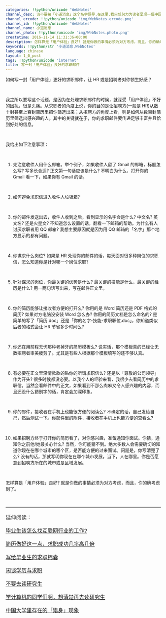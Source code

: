 ```yaml
---
categories: !!python/unicode 'WebNotes'
channel_desc: 请不要被「小道消息」这个名字误导.在这里,我只想努力为读者呈现一幅中国互联网的清明上河图.
channel_ercode: !!python/unicode 'img/WebNotes.ercode.png'
channel_id: !!python/unicode 'WebNotes'
channel_name: 小道消息
channel_photo: !!python/unicode 'img/WebNotes.photo.png'
createtime: 2016-11-14 11:31:36+00:00
description: 怎样算是「用户体验」良好? 就是你做的事情必须为对方考虑，而且，你的确考虑到了。
keywords: !!python/str '小道消息,WebNotes'
language: chinese
layout: 1_0_post
tags: !!python/unicode 'internet'
title: 写一封「用户体验」良好的求职邮件
---
```

<div class="rich_media_content" id="js_content">
<p>
         如何写一封「用户体验」更好的求职邮件，让 HR 或是招聘者对你顿生好感？
        </p>
<p>
<br/>
</p>
<p>
         我之所以要写这个话题，是因为在处理求职邮件的时候，就深受「用户体验」不好的困扰，很是头痛。从求职者的角度上说，你的目的是让招聘方(一般是 HR)从数十封甚至上百封简历里把你筛选出来；从招聘方的角度上看，则是如何从数百封简历里筛选出感兴趣的人。其中的关键就在于，你的求职邮件要传递足够丰富并且恰到好处的信息。
        </p>
<p>
<br/>
</p>
<p>
         我给出如下注意事项：
        </p>
<p>
<br/>
</p>
<ol class="list-paddingleft-2" style="list-style-type: decimal;">
<li>
<p>
           先注意收件人用什么邮箱。举个例子，如果收件人留了 Gmail 的邮箱，标题怎么写? 写多长合适? 正文第一句话应该是什么? 不明白为什么，打开你的 Gmail 看一下，如果你有 Gmail 的话。
          </p>
<p>
<br/>
</p>
</li>
<li>
<p>
           如何避免求职信进入收件人垃圾箱?
          </p>
<p>
<br/>
</p>
</li>
<li>
<p>
           你的邮件发送出去，收件人收到之后，看到显示的名字会是什么? 中文名? 英文名? 还是火星文? 不知道怎么设置的话，翻看一下邮箱的帮助。为什么有人讨厌求职者用 QQ 邮箱? 我想主要原因就是因为用 QQ 邮箱的「名字」那个地方显示的都有问题。
          </p>
<p>
<br/>
</p>
</li>
<li>
<p>
           你谋求什么岗位? 如果是 HR 处理你的邮件的话，每天面对很多种岗位的求职信，怎么知道你是针对哪一个岗位求职?
          </p>
<p>
<br/>
</p>
</li>
<li>
<p>
           针对谋求的岗位，你最关键的优势是什么? 最关键的技能是什么，最关键的经历是什么? 用一两句话写出来，写在邮件正文里。
          </p>
<p>
<br/>
</p>
</li>
<li>
<p>
           你的简历能够让接收者方便的打开么? 你用的是 Word 简历还是 PDF 格式的简历? 如果对方电脑没安装 Word 怎么办? 你用的简历文档是怎么命名的? 是简单的写了「简历.doc」还是「你的名字-技能-求职职位.doc」，你知道类似后者的格式会让 HR 节省多少时间么?
          </p>
<p>
<br/>
</p>
</li>
<li>
<p>
           你还在用前程无忧那种老掉牙的简历模板么? 说实话，那个模板真的已经让无数招聘者审美疲劳了。尤其是有些人根据那个模板填写的还不够认真。
          </p>
<p>
<br/>
</p>
</li>
<li>
<p>
           有必要在正文里深情款款的贴你的所谓求职信么? 还是以「尊敬的公司领导」作为开头? 很多时候都没必要。以我个人的经验来看，我很少去看简历中的求职信。当然会看邮件中的正文，如果看到不那么肉麻又令人感兴趣的内容，而且还没什么错别字的话，肯定会加深印象。
          </p>
<p>
<br/>
</p>
</li>
<li>
<p>
           你的邮件，接收者在手机上也能很方便的阅读么? 不确定的话，自己发给自己，然后测试一下。你邮件里的附件，接收者在手机上也能方便的查看么?
          </p>
<p>
<br/>
</p>
</li>
<li>
<p>
           如果招聘方终于打开你的简历看了，对你感兴趣，准备通知你面试。你猜，通知你之前他/她最关心什么? 当然，你可能猜不到。绝大多数人会需要确切的知道你现在在哪个城市的哪个区，是否能方便的过来面试。问题是，你写清楚了么? 没有的话，那就写明你现在在哪个城市发展，当下，人在哪里。你是否愿意到招聘方所在的城市或是区域发展。
          </p>
<p>
<br/>
</p>
</li>
</ol>
<p>
         怎样算是「用户体验」良好? 就是你做的事情必须为对方考虑，而且，你的确考虑到了。
        </p>
<p>
<br/>
</p>
<hr style="font-family: Avenir, sans-serif; border-right-width: 0px; border-bottom-width: 0px; border-left-width: 0px; border-top-style: solid; border-top-color: rgb(234, 234, 234); height: 1px; margin: 1em 0px; padding: 0px; color: rgb(51, 51, 51); font-size: 17px; white-space: normal;"/>
<p style="font-family: Avenir, sans-serif; border: 0px; font-size: 17px; margin-top: 12px; margin-bottom: 18px; padding: 0px; outline: 0px; color: rgb(51, 51, 51); white-space: normal;">
         延伸阅读：
        </p>
<p style="font-family: Avenir, sans-serif; border: 0px; font-size: 17px; margin-top: 12px; margin-bottom: 18px; padding: 0px; outline: 0px; color: rgb(51, 51, 51); white-space: normal;">
<a data_ue_src="http://mp.weixin.qq.com/s?__biz=MjM5ODIyMTE0MA==&amp;mid=2650968868&amp;idx=1&amp;sn=181605bd01df5478d033c3c3ac5a93ff&amp;chksm=bd38371f8a4fbe09f8b3ca1eed89029cf03873b1344468f8a780808102c1e9f222dfbe03388d&amp;scene=21#wechat_redirect" href="http://mp.weixin.qq.com/s?__biz=MjM5ODIyMTE0MA==&amp;mid=2650968868&amp;idx=1&amp;sn=181605bd01df5478d033c3c3ac5a93ff&amp;chksm=bd38371f8a4fbe09f8b3ca1eed89029cf03873b1344468f8a780808102c1e9f222dfbe03388d&amp;scene=21#wechat_redirect" target="_blank">
          毕业生该怎么找互联网行业的工作?
         </a>
</p>
<p style="font-family: Avenir, sans-serif; border: 0px; font-size: 17px; margin-top: 12px; margin-bottom: 18px; padding: 0px; outline: 0px; color: rgb(51, 51, 51); white-space: normal;">
<a data_ue_src="http://mp.weixin.qq.com/s?__biz=MjM5ODIyMTE0MA==&amp;mid=403454779&amp;idx=1&amp;sn=41cf66ed9d5cd733805ac3d07ab6139d&amp;scene=21#wechat_redirect" href="http://mp.weixin.qq.com/s?__biz=MjM5ODIyMTE0MA==&amp;mid=403454779&amp;idx=1&amp;sn=41cf66ed9d5cd733805ac3d07ab6139d&amp;scene=21#wechat_redirect" target="_blank">
          简历做好这一点，求职成功几率高几倍
         </a>
<br/>
</p>
<p style="font-family: Avenir, sans-serif; border: 0px; font-size: 17px; margin-top: 12px; margin-bottom: 18px; padding: 0px; outline: 0px; color: rgb(51, 51, 51); white-space: normal;">
<a data_ue_src="http://mp.weixin.qq.com/s?__biz=MjM5ODIyMTE0MA==&amp;mid=210513192&amp;idx=1&amp;sn=d19a002059e1da6aa99c56f29d1bc405&amp;scene=21#wechat_redirect" href="http://mp.weixin.qq.com/s?__biz=MjM5ODIyMTE0MA==&amp;mid=210513192&amp;idx=1&amp;sn=d19a002059e1da6aa99c56f29d1bc405&amp;scene=21#wechat_redirect" target="_blank">
          写给毕业生的求职锦囊
         </a>
<br/>
</p>
<p style="font-family: Avenir, sans-serif; border: 0px; font-size: 17px; margin-top: 12px; margin-bottom: 18px; padding: 0px; outline: 0px; color: rgb(51, 51, 51); white-space: normal;">
<a data_ue_src="http://mp.weixin.qq.com/mp/appmsg/show?__biz=MjM5ODIyMTE0MA==&amp;appmsgid=200088924&amp;itemidx=1&amp;sign=8442d67babb8dbc602e87fe346b368d2#wechat_redirect" href="http://mp.weixin.qq.com/mp/appmsg/show?__biz=MjM5ODIyMTE0MA==&amp;appmsgid=200088924&amp;itemidx=1&amp;sign=8442d67babb8dbc602e87fe346b368d2#wechat_redirect" target="_blank">
          闲谈学历与求职
         </a>
<br/>
</p>
<p style="font-family: Avenir, sans-serif; border: 0px; font-size: 17px; margin-top: 12px; margin-bottom: 18px; padding: 0px; outline: 0px; color: rgb(51, 51, 51); white-space: normal;">
<a data_ue_src="http://mp.weixin.qq.com/s?__biz=MjM5ODIyMTE0MA==&amp;mid=200242300&amp;idx=1&amp;sn=73112e177a69c058ea6b86d44c35d837&amp;scene=21#wechat_redirect" href="http://mp.weixin.qq.com/s?__biz=MjM5ODIyMTE0MA==&amp;mid=200242300&amp;idx=1&amp;sn=73112e177a69c058ea6b86d44c35d837&amp;scene=21#wechat_redirect" target="_blank">
          不要去读研究生
         </a>
<br/>
</p>
<p style="font-family: Avenir, sans-serif; border: 0px; font-size: 17px; margin-top: 12px; margin-bottom: 18px; padding: 0px; outline: 0px; color: rgb(51, 51, 51); white-space: normal;">
<a data_ue_src="http://mp.weixin.qq.com/s?__biz=MjM5ODIyMTE0MA==&amp;mid=402222479&amp;idx=1&amp;sn=a8633f61b178679cbe8e2329ffddfef3&amp;scene=21#wechat_redirect" href="http://mp.weixin.qq.com/s?__biz=MjM5ODIyMTE0MA==&amp;mid=402222479&amp;idx=1&amp;sn=a8633f61b178679cbe8e2329ffddfef3&amp;scene=21#wechat_redirect" target="_blank">
          学计算机的同学们啊，想清楚再去读研究生
         </a>
<br/>
</p>
<p style="font-family: Avenir, sans-serif; border: 0px; font-size: 17px; margin-top: 12px; margin-bottom: 18px; padding: 0px; outline: 0px; color: rgb(51, 51, 51); white-space: normal;">
<a data_ue_src="http://mp.weixin.qq.com/s?__biz=MjM5ODIyMTE0MA==&amp;mid=402247059&amp;idx=1&amp;sn=40bb722357f41b270dbf34021976564a&amp;scene=21#wechat_redirect" href="http://mp.weixin.qq.com/s?__biz=MjM5ODIyMTE0MA==&amp;mid=402247059&amp;idx=1&amp;sn=40bb722357f41b270dbf34021976564a&amp;scene=21#wechat_redirect" target="_blank">
          中国大学里存在的「猎身」现象
         </a>
<br/>
</p>
<p>
<br/>
</p>
</div>